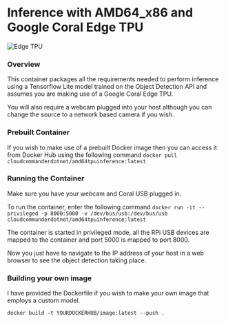 # Inference with AMD64_x86 and Google Coral Edge TPU

![Edge TPU](https://lh3.googleusercontent.com/vvBAqSnXyg3h9yS0JLyVehhV-e__3NFbZ6q7Ft-rEZp-9wDTVZ49yjuYJwfa4jQZ-RVnChHMr-DDC0T_fTxVyQg3iBMD-icMQooD6A=w630-rw)

### Overview
This container packages all the requirements needed to perform inference using a Tensorflow Lite model trained on the Object Detection API and assumes you are making use of a Google Coral Edge TPU. 

You will also require a webcam plugged into your host although you can change the source to a network based camera if you wish.

### Prebuilt Container
If you wish to make use of a prebuilt Docker image then you can access it from Docker Hub using the following command
`docker pull cloudcommanderdotnet/amd64tpuinference:latest`

### Running the Container
Make sure you have your webcam and Coral USB plugged in.

To run the container, enter the following command
`docker run -it --privileged -p 8000:5000 -v /dev/bus/usb:/dev/bus/usb cloudcommanderdotnet/amd64tpuinference:latest`

The container is started in privileged mode, all the RPi USB devices are mapped to the container and port 5000 is mapped to port 8000.

Now you just have to navigate to the IP address of your host in a web browser to see the object detection taking place.

### Building your own image
I have provided the Dockerfile if you wish to make your own image that employs a custom model.

`docker build -t YOURDOCKERHUB/image:latest --push .`
